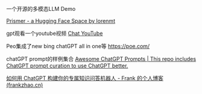 
一个开源的多模态LLM Demo 

[Prismer - a Hugging Face Space by lorenmt](https://huggingface.co/spaces/lorenmt/prismer)


gpt观看一个youtube视频 [Chat YouTube](https://chatyoutube.com/)


Peo集成了new bing chatGPT all in one等 https://poe.com/ 

chatGPT prompt的样例集合 [Awesome ChatGPT Prompts | This repo includes ChatGPT prompt curation to use ChatGPT better.](https://prompts.chat/)  

[如何用 ChatGPT 构建你的专属知识问答机器人 - Frank 的个人博客 (frankzhao.cn)](https://blog.frankzhao.cn/build_gpt_bot_for_doc/)


